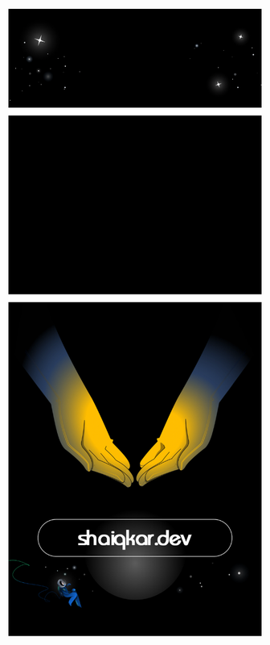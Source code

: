<p align="center">
    <img src="./assets/header.svg" />
    <img src="./assets/torus.svg" />
    <img src="./assets/footer.svg" />
</p>
